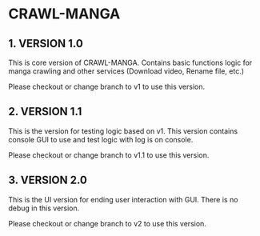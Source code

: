 # CRAWL-MANGA

## 1. VERSION 1.0

This is core version of CRAWL-MANGA. Contains basic functions logic for manga crawling and other services (Download video, Rename file, etc.)

Please checkout or change branch to v1 to use this version.

## 2. VERSION 1.1

This is the version for testing logic based on v1. This version contains console GUI to use and test logic with log is on console.

Please checkout or change branch to v1.1 to use this version.

## 3. VERSION 2.0

This is the UI version for ending user interaction with GUI. There is no debug in this version.

Please checkout or change branch to v2 to use this version.
